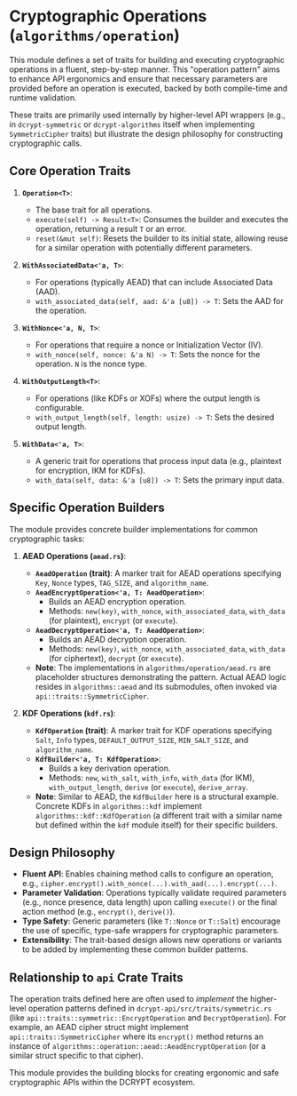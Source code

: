 # Cryptographic Operations (`algorithms/operation`)

This module defines a set of traits for building and executing cryptographic operations in a fluent, step-by-step manner. This "operation pattern" aims to enhance API ergonomics and ensure that necessary parameters are provided before an operation is executed, backed by both compile-time and runtime validation.

These traits are primarily used internally by higher-level API wrappers (e.g., in `dcrypt-symmetric` or `dcrypt-algorithms` itself when implementing `SymmetricCipher` traits) but illustrate the design philosophy for constructing cryptographic calls.

## Core Operation Traits

1.  **`Operation<T>`**:
    *   The base trait for all operations.
    *   `execute(self) -> Result<T>`: Consumes the builder and executes the operation, returning a result `T` or an error.
    *   `reset(&mut self)`: Resets the builder to its initial state, allowing reuse for a similar operation with potentially different parameters.

2.  **`WithAssociatedData<'a, T>`**:
    *   For operations (typically AEAD) that can include Associated Data (AAD).
    *   `with_associated_data(self, aad: &'a [u8]) -> T`: Sets the AAD for the operation.

3.  **`WithNonce<'a, N, T>`**:
    *   For operations that require a nonce or Initialization Vector (IV).
    *   `with_nonce(self, nonce: &'a N) -> T`: Sets the nonce for the operation. `N` is the nonce type.

4.  **`WithOutputLength<T>`**:
    *   For operations (like KDFs or XOFs) where the output length is configurable.
    *   `with_output_length(self, length: usize) -> T`: Sets the desired output length.

5.  **`WithData<'a, T>`**:
    *   A generic trait for operations that process input data (e.g., plaintext for encryption, IKM for KDFs).
    *   `with_data(self, data: &'a [u8]) -> T`: Sets the primary input data.

## Specific Operation Builders

The module provides concrete builder implementations for common cryptographic tasks:

1.  **AEAD Operations (`aead.rs`)**:
    *   **`AeadOperation` (trait)**: A marker trait for AEAD operations specifying `Key`, `Nonce` types, `TAG_SIZE`, and `algorithm_name`.
    *   **`AeadEncryptOperation<'a, T: AeadOperation>`**:
        *   Builds an AEAD encryption operation.
        *   Methods: `new(key)`, `with_nonce`, `with_associated_data`, `with_data` (for plaintext), `encrypt` (or `execute`).
    *   **`AeadDecryptOperation<'a, T: AeadOperation>`**:
        *   Builds an AEAD decryption operation.
        *   Methods: `new(key)`, `with_nonce`, `with_associated_data`, `with_data` (for ciphertext), `decrypt` (or `execute`).
    *   **Note**: The implementations in `algorithms/operation/aead.rs` are placeholder structures demonstrating the pattern. Actual AEAD logic resides in `algorithms::aead` and its submodules, often invoked via `api::traits::SymmetricCipher`.

2.  **KDF Operations (`kdf.rs`)**:
    *   **`KdfOperation` (trait)**: A marker trait for KDF operations specifying `Salt`, `Info` types, `DEFAULT_OUTPUT_SIZE`, `MIN_SALT_SIZE`, and `algorithm_name`.
    *   **`KdfBuilder<'a, T: KdfOperation>`**:
        *   Builds a key derivation operation.
        *   Methods: `new`, `with_salt`, `with_info`, `with_data` (for IKM), `with_output_length`, `derive` (or `execute`), `derive_array`.
    *   **Note**: Similar to AEAD, the `KdfBuilder` here is a structural example. Concrete KDFs in `algorithms::kdf` implement `algorithms::kdf::KdfOperation` (a different trait with a similar name but defined within the `kdf` module itself) for their specific builders.

## Design Philosophy

-   **Fluent API**: Enables chaining method calls to configure an operation, e.g., `cipher.encrypt().with_nonce(...).with_aad(...).encrypt(...)`.
-   **Parameter Validation**: Operations typically validate required parameters (e.g., nonce presence, data length) upon calling `execute()` or the final action method (e.g., `encrypt()`, `derive()`).
-   **Type Safety**: Generic parameters (like `T::Nonce` or `T::Salt`) encourage the use of specific, type-safe wrappers for cryptographic parameters.
-   **Extensibility**: The trait-based design allows new operations or variants to be added by implementing these common builder patterns.

## Relationship to `api` Crate Traits

The operation traits defined here are often used to *implement* the higher-level operation patterns defined in `dcrypt-api/src/traits/symmetric.rs` (like `api::traits::symmetric::EncryptOperation` and `DecryptOperation`). For example, an AEAD cipher struct might implement `api::traits::SymmetricCipher` where its `encrypt()` method returns an instance of `algorithms::operation::aead::AeadEncryptOperation` (or a similar struct specific to that cipher).

This module provides the building blocks for creating ergonomic and safe cryptographic APIs within the DCRYPT ecosystem.